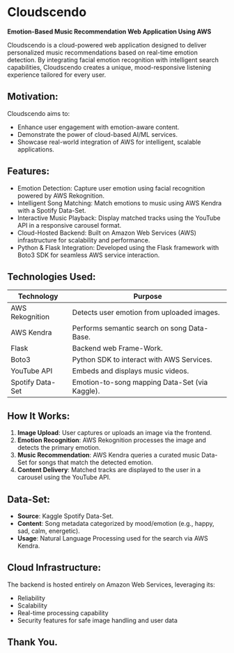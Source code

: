# Cloudscendo  
**Emotion-Based Music Recommendation Web Application Using AWS**

Cloudscendo is a cloud-powered web application designed to deliver personalized music recommendations based on real-time emotion detection. By integrating facial emotion recognition with intelligent search capabilities, Cloudscendo creates a unique, mood-responsive listening experience tailored for every user.

## Motivation:

Cloudscendo aims to:
- Enhance user engagement with emotion-aware content.
- Demonstrate the power of cloud-based AI/ML services.
- Showcase real-world integration of AWS for intelligent, scalable applications.

## Features:

- Emotion Detection: Capture user emotion using facial recognition powered by AWS Rekognition.
- Intelligent Song Matching: Match emotions to music using AWS Kendra with a Spotify Data-Set.
- Interactive Music Playback: Display matched tracks using the YouTube API in a responsive carousel format.
- Cloud-Hosted Backend: Built on Amazon Web Services (AWS) infrastructure for scalability and performance.
- Python & Flask Integration: Developed using the Flask framework with Boto3 SDK for seamless AWS service interaction.


## Technologies Used:

| Technology           | Purpose                                      |
|----------------------|----------------------------------------------|
| AWS Rekognition      | Detects user emotion from uploaded images.    |
| AWS Kendra           | Performs semantic search on song Data-Base.    |
| Flask                | Backend web Frame-Work.                        |
| Boto3                | Python SDK to interact with AWS Services.     |
| YouTube API          | Embeds and displays music videos.             |
| Spotify Data-Set      | Emotion-to-song mapping Data-Set (via Kaggle). |


## How It Works:

1. **Image Upload**: User captures or uploads an image via the frontend.
2. **Emotion Recognition**: AWS Rekognition processes the image and detects the primary emotion.
3. **Music Recommendation**: AWS Kendra queries a curated music Data-Set for songs that match the detected emotion.
4. **Content Delivery**: Matched tracks are displayed to the user in a carousel using the YouTube API.


## Data-Set:

- **Source**: Kaggle Spotify Data-Set.
- **Content**: Song metadata categorized by mood/emotion (e.g., happy, sad, calm, energetic).
- **Usage**: Natural Language Processing used for the search via AWS Kendra.


## Cloud Infrastructure:

The backend is hosted entirely on Amazon Web Services, leveraging its:
- Reliability
- Scalability
- Real-time processing capability
- Security features for safe image handling and user data


## Thank You.
